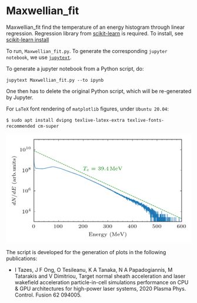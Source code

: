# Maxwellian_fit

Maxwellian_fit find the temperature of an energy histogram through linear regression. Regression library from [scikit-learn](https://scikit-learn.org/stable/index.html) is required. To install, see [scikit-learn install](https://scikit-learn.org/stable/install.html)

To run, `Maxwellian_fit.py`. To generate the corresponding `jupyter notebook`, we use [`jupytext`](https://github.com/mwouts/jupytext). 

To generate a jupyter notebook from a Python script, do:

```console
jupytext Maxwellian_fit.py --to ipynb
```

One then has to delete the original Python script, which will be re-generated by Jupyter.

For `LaTeX` font rendering of `matplotlib` figures, under `Ubuntu 20.04`:

```console
$ sudo apt install dvipng texlive-latex-extra texlive-fonts-recommended cm-super
```

![alt text](histogram.png)

The script is developed for the generation of plots in the following publications:

- I Tazes, J F Ong, O Tesileanu, K A Tanaka, N A Papadogiannis, M Tatarakis and V Dimitriou, Target normal sheath acceleration and laser wakefield acceleration particle-in-cell simulations performance on CPU & GPU architectures for high-power laser systems, 2020 Plasma Phys. Control. Fusion 62 094005.
